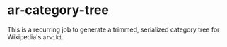 
# ar-category-tree

This is a recurring job to generate a trimmed, serialized category tree for Wikipedia's `arwiki`.
